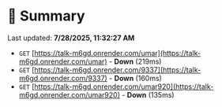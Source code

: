 # 📖 Summary
Last updated: **7/28/2025, 11:32:27 AM**

- `GET` [https://talk-m6gd.onrender.com/umar](https://talk-m6gd.onrender.com/umar) - **Down** (219ms)
- `GET` [https://talk-m6gd.onrender.com/9337](https://talk-m6gd.onrender.com/9337) - **Down** (160ms)
- `GET` [https://talk-m6gd.onrender.com/umar920](https://talk-m6gd.onrender.com/umar920) - **Down** (135ms)
